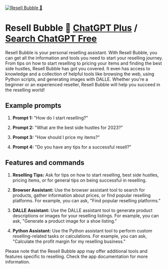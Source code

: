
[![Resell Bubble  🫧](https://files.oaiusercontent.com/file-R8E7G3B1SqJe5qrfJNNqNJjY?se=2123-10-17T01%3A41%3A00Z&sp=r&sv=2021-08-06&sr=b&rscc=max-age%3D31536000%2C%20immutable&rscd=attachment%3B%20filename%3DlogoCircle%2520copy%25202.png&sig=AVlRCctaMCvufaH4vqRr2pdxqtvHqcYjBBQlVaVfbUE%3D)](https://chat.openai.com/g/g-4cxkkIZMB-resell-bubble)

# Resell Bubble  🫧 [ChatGPT Plus](https://chat.openai.com/g/g-4cxkkIZMB-resell-bubble) / [Search ChatGPT Free](https://gptcall.net/index.html#/?search=Resell%20Bubble%20%20%F0%9F%AB%A7)

Resell Bubble is your personal reselling assistant. With Resell Bubble, you can get all the information and tools you need to start your reselling journey. From tips on how to start reselling to pricing your items and finding the best side hustles, Resell Bubble has got you covered. It even has access to knowledge and a collection of helpful tools like browsing the web, using Python scripts, and generating images with DALLE. Whether you're a beginner or an experienced reseller, Resell Bubble will help you succeed in the reselling world!

## Example prompts

1. **Prompt 1:** "How do I start reselling?"

2. **Prompt 2:** "What are the best side hustles for 2023?"

3. **Prompt 3:** "How should I price my items?"

4. **Prompt 4:** "Do you have any tips for a successful resell?"

## Features and commands

1. **Reselling Tips:** Ask for tips on how to start reselling, best side hustles, pricing items, or for general tips on being successful in reselling.

2. **Browser Assistant:** Use the browser assistant tool to search for products, gather information about prices, or find popular reselling platforms. For example, you can ask, "Find popular reselling platforms."

3. **DALLE Assistant:** Use the DALLE assistant tool to generate product descriptions or images for your reselling listings. For example, you can ask, "Generate a product image for a shoe listing."

4. **Python Assistant:** Use the Python assistant tool to perform custom reselling-related tasks or calculations. For example, you can ask, "Calculate the profit margin for my reselling business."

Please note that the Resell Bubble app may offer additional tools and features specific to reselling. Check the app documentation for more information.


